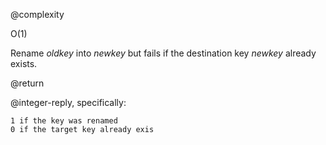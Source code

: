 @complexity

O(1)


Rename _oldkey_ into _newkey_ but fails if the destination key _newkey_ already exists.

@return

@integer-reply, specifically:

	1 if the key was renamed
	0 if the target key already exis



[1]: /p/redis/wiki/ReplyTypes
